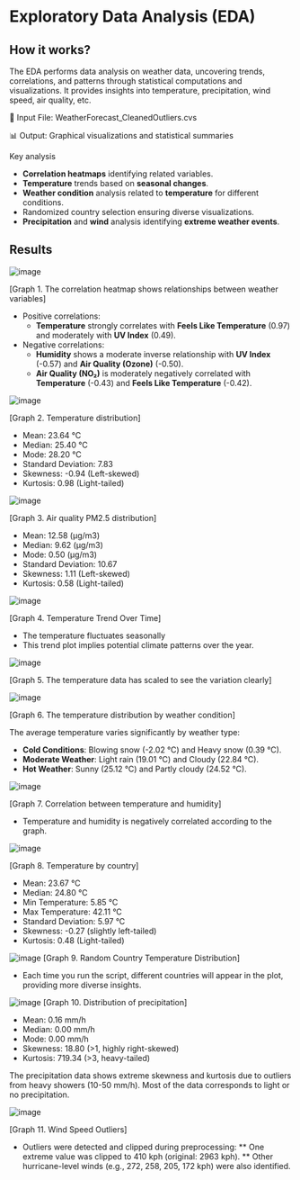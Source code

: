 # Exploratory Data Analysis (EDA)
## How it works?
The EDA performs data analysis on weather data, uncovering trends, correlations, and patterns through statistical computations and visualizations. It provides insights into temperature, precipitation, wind speed, air quality, etc.

📂 Input File: WeatherForecast_CleanedOutliers.cvs

📊 Output: Graphical visualizations and statistical summaries

Key analysis
* **Correlation heatmaps** identifying related variables.
* **Temperature** trends based on **seasonal changes**.
* **Weather condition** analysis related to **temperature** for different conditions.
* Randomized country selection ensuring diverse visualizations.
* **Precipitation** and **wind** analysis identifying **extreme weather events**.

## Results

![image](https://github.com/user-attachments/assets/554e7ac9-c762-4881-8193-a84348e389dd)

[Graph 1. The correlation heatmap shows relationships between weather variables]
* Positive correlations:
  * **Temperature** strongly correlates with **Feels Like Temperature** (0.97) and moderately with **UV Index** (0.49).
* Negative correlations:
  * **Humidity** shows a moderate inverse relationship with **UV Index** (-0.57) and **Air Quality (Ozone)** (-0.50).
  * **Air Quality (NO₂)** is moderately negatively correlated with **Temperature** (-0.43) and **Feels Like Temperature** (-0.42).

![image](https://github.com/user-attachments/assets/24044ca9-9916-4d73-a681-d4e40246cd3a)

[Graph 2. Temperature distribution]
* Mean: 23.64 °C
* Median: 25.40 °C
* Mode: 28.20 °C
* Standard Deviation: 7.83
* Skewness: -0.94 (Left-skewed)
* Kurtosis: 0.98 (Light-tailed)

![image](https://github.com/user-attachments/assets/5d25c38e-3509-4eea-accf-d89739dde7e3)

[Graph 3. Air quality PM2.5 distribution]
* Mean: 12.58 (µg/m3)
* Median: 9.62 (µg/m3)
* Mode: 0.50 (µg/m3)
* Standard Deviation: 10.67
* Skewness: 1.11 (Left-skewed)
* Kurtosis: 0.58 (Light-tailed)

![image](https://github.com/user-attachments/assets/1fa5d251-6343-4e21-bab1-6c9baf9b62f8)

[Graph 4. Temperature Trend Over Time]
* The temperature fluctuates seasonally
* This trend plot implies potential climate patterns over the year.

![image](https://github.com/user-attachments/assets/28f4a9e3-dd5e-47dd-ac37-e01baff15f7b)

[Graph 5. The temperature data has scaled to see the variation clearly]

![image](https://github.com/user-attachments/assets/1031cfa6-5b41-4135-a941-d5bd9c5bb2da)

[Graph 6. The temperature distribution by weather condition]

The average temperature varies significantly by weather type:

* **Cold Conditions**: Blowing snow (-2.02 °C) and Heavy snow (0.39 °C).
* **Moderate Weather**: Light rain (19.01 °C) and Cloudy (22.84 °C).
* **Hot Weather**: Sunny (25.12 °C) and Partly cloudy (24.52 °C).

![image](https://github.com/user-attachments/assets/217a9a44-4158-48af-8c87-c13e33b02d63)

[Graph 7. Correlation between temperature and humidity]
* Temperature and humidity is negatively correlated according to the graph.
  
![image](https://github.com/user-attachments/assets/d326eab6-4355-42ed-96e9-580e32bced88)

[Graph 8. Temperature by country]

* Mean: 23.67 °C
* Median: 24.80 °C
* Min Temperature: 5.85 °C
* Max Temperature: 42.11 °C
* Standard Deviation: 5.97 °C
* Skewness: -0.27 (slightly left-tailed)
* Kurtosis: 0.48 (Light-tailed)

![image](https://github.com/user-attachments/assets/706dd611-86c7-4736-aabb-d03caf83549f)
[Graph 9. Random Country Temperature Distribution]
* Each time you run the script, different countries will appear in the plot, providing more diverse insights.


![image](https://github.com/user-attachments/assets/e13ca009-7a06-4250-a43b-d96f8c229a95)
[Graph 10. Distribution of precipitation]

* Mean: 0.16 mm/h
* Median: 0.00 mm/h
* Mode: 0.00 mm/h
* Skewness: 18.80 (>1, highly right-skewed)
* Kurtosis: 719.34 (>3, heavy-tailed)

The precipitation data shows extreme skewness and kurtosis due to outliers from heavy showers (10-50 mm/h). Most of the data corresponds to light or no precipitation.


![image](https://github.com/user-attachments/assets/fa176916-b270-4427-a59f-ca3ecff58d87)

[Graph 11. Wind Speed Outliers]

* Outliers were detected and clipped during preprocessing:
** One extreme value was clipped to 410 kph (original: 2963 kph).
** Other hurricane-level winds (e.g., 272, 258, 205, 172 kph) were also identified.
